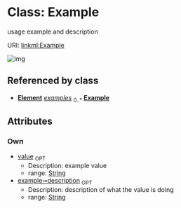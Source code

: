 
# Class: Example


usage example and description

URI: [linkml:Example](https://w3id.org/linkml/Example)


![img](http://yuml.me/diagram/nofunky;dir:TB/class/[Element]++-%20examples%200..*>[Example&#124;value:string%20%3F;description:string%20%3F],[PermissibleValue]++-%20examples%200..*>[Example],[PermissibleValue],[Element])

## Referenced by class

 *  **[Element](Element.md)** *[examples](examples.md)*  <sub>0..*</sub>  **[Example](Example.md)**

## Attributes


### Own

 * [value](value.md)  <sub>OPT</sub>
     * Description: example value
     * range: [String](types/String.md)
 * [example➞description](value_description.md)  <sub>OPT</sub>
     * Description: description of what the value is doing
     * range: [String](types/String.md)
